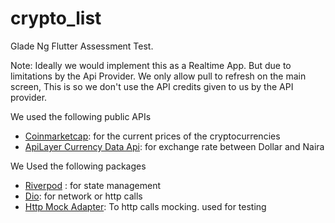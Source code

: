 # crypto_list

Glade Ng Flutter Assessment Test. 

Note: Ideally we would implement this as a Realtime App. But due to limitations by the Api Provider.
We only allow pull to refresh on the main screen, 
This is so we don't use the API credits given to us by the API provider.

We used the following public APIs
- [Coinmarketcap](https://coinmarketcap.com/api/documentation/v1/#operation/getV2CryptocurrencyQuotesLatest): for the current prices of the cryptocurrencies
- [ApiLayer Currency Data Api](https://apilayer.com/marketplace/currency_data-api?utm_source=apilayermarketplace&utm_medium=featured): for exchange rate between Dollar and Naira

We Used the following packages
- [Riverpod](https://riverpod.dev/) : for state management
- [Dio](https://pub.dev/packages/dio): for network or http calls 
- [Http Mock Adapter](https://pub.dev/packages/http_mock_adapter): To http calls mocking. used for testing